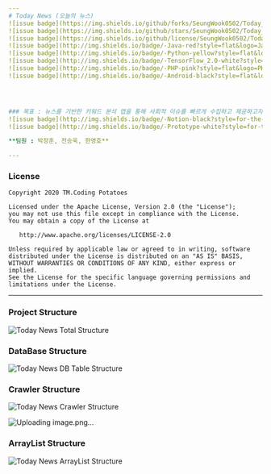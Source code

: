 ```yaml
---
# Today News (오늘의 뉴스)
![issue badge](https://img.shields.io/github/forks/SeungWook0502/Today_News)
![issue badge](https://img.shields.io/github/stars/SeungWook0502/Today_News)
![issue badge](https://img.shields.io/github/license/SeungWook0502/Today_News)
![issue badge](http://img.shields.io/badge/-Java-red?style=flat&logo=Java)
![issue badge](http://img.shields.io/badge/-Python-yellow?style=flat&logo=Python)
![issue badge](http://img.shields.io/badge/-TensorFlow_2.0-white?style=flat&logo=TensorFlow)
![issue badge](http://img.shields.io/badge/-PHP-pink?style=flat&logo=PHP)
![issue badge](http://img.shields.io/badge/-Android-black?style=flat&logo=Android)




### 목표 : 뉴스를 기반한 키워드 분석 앱을 통해 사회적 이슈를 빠르게 수집하고 제공하고자 함.
![issue badge](http://img.shields.io/badge/-Notion-black?style=for-the-badge&logo=Notion&link=https://www.notion.so/SW-e3260075a48044239951dc38c5fb9b4c)
![issue badge](http://img.shields.io/badge/-Prototype-white?style=for-the-badge&logo=Android&link=https://ovenapp.io/view/l7bn2uY5MRJCicwnhb5IJ6F2TL22IKj2/)

**팀원 : 박장훈, 전승욱, 한영호**

---
```

### License
```
Copyright 2020 TM.Coding Potatoes

Licensed under the Apache License, Version 2.0 (the "License");
you may not use this file except in compliance with the License.
You may obtain a copy of the License at

   http://www.apache.org/licenses/LICENSE-2.0

Unless required by applicable law or agreed to in writing, software
distributed under the License is distributed on an "AS IS" BASIS,
WITHOUT WARRANTIES OR CONDITIONS OF ANY KIND, either express or implied.
See the License for the specific language governing permissions and
limitations under the License.
```
---
### Project Structure
![Today News  Total Structure](https://user-images.githubusercontent.com/68545660/118496676-502f8600-b75f-11eb-8f28-2cef2d82f315.png)

### DataBase Structure
![Today News  DB Table Structure](https://user-images.githubusercontent.com/68545660/118496700-54f43a00-b75f-11eb-9490-61ff6ebc0014.png)

### Crawler Structure
![Today News  Crawler Structure](https://user-images.githubusercontent.com/68545660/118496686-51f94980-b75f-11eb-8e08-d5c7974d986e.png)

![Uploading image.png…]()
### ArrayList Structure
![Today News  ArrayList Structure](https://user-images.githubusercontent.com/68545660/118496724-5aea1b00-b75f-11eb-9ab5-44b427cf6ac8.png)
